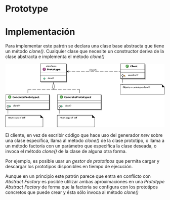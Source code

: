 # Prototype

# Implementación

Para implementar este patrón se declara una clase base abstracta que tiene un método *clone()*. Cualquier clase que
necesite un constructor deriva de la clase abstracta e implementa el método *clone()*

![Prototype](imgs/Prototype.png)

El cliente, en vez de escribir código que hace uso del generador *new* sobre una clase específica, llama al método
*clone()* de la clase prototipo, o llama a un método factoría con un parámetro que especifíca la clase deseada, o invoca el 
método *clone()* de la clase de alguna otra forma.

Por ejemplo, es posible usar un *gestor de prototipos* que permita cargar y descargar los prototipos disponibles en 
tiempo de ejecución.

Aunque en un principio este patrón parece que entra en conflicto con *Abstract Factory* es posible utilizar ambas
aproximaciones en una *Prototype Abstract Factory* de forma que la factoría se configura con los prototipos concretos
que puede crear y ésta sólo invoca al método *clone()*
